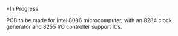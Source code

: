 \*In Progress

PCB to be made for Intel 8086 microcomputer, with an 8284 clock generator and 8255 I/O controller support ICs.